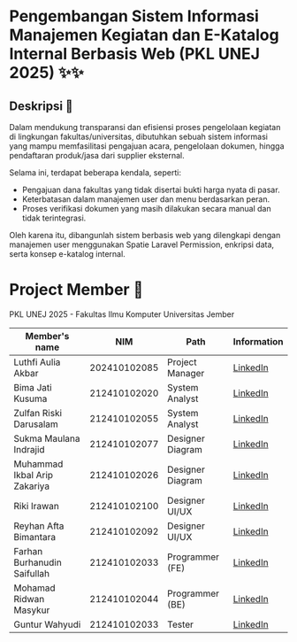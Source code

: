 # Pengembangan Sistem Informasi Manajemen Kegiatan dan E-Katalog Internal Berbasis Web (PKL UNEJ 2025) ✨✨

## Deskripsi 📱
Dalam mendukung transparansi dan efisiensi proses pengelolaan kegiatan di lingkungan fakultas/universitas, dibutuhkan sebuah sistem informasi yang mampu memfasilitasi pengajuan acara, pengelolaan dokumen, hingga pendaftaran produk/jasa dari supplier eksternal. 

Selama ini, terdapat beberapa kendala, seperti:
- Pengajuan dana fakultas yang tidak disertai bukti harga nyata di pasar.
- Keterbatasan dalam manajemen user dan menu berdasarkan peran.
- Proses verifikasi dokumen yang masih dilakukan secara manual dan tidak terintegrasi.

Oleh karena itu, dibangunlah sistem berbasis web yang dilengkapi dengan manajemen user menggunakan Spatie Laravel Permission, enkripsi data, serta konsep e-katalog internal.


# Project Member 🤝
PKL UNEJ 2025 - Fakultas Ilmu Komputer Universitas Jember

| Member's name                   | NIM          | Path             | Information                                                              |
|---------------------------------|--------------|------------------|--------------------------------------------------------------------------|
| Luthfi Aulia Akbar              | 202410102085 | Project Manager  | [LinkedIn]()                                                             |
| Bima Jati Kusuma                | 212410102020 | System Analyst   | [LinkedIn]()                                                             |
| Zulfan Riski Darusalam          | 212410102055 | System Analyst   | [LinkedIn]()                                                             |
| Sukma Maulana Indrajid          | 212410102077 | Designer Diagram | [LinkedIn]()                                                             |
| Muhammad Ikbal Arip Zakariya    | 212410102026 | Designer Diagram | [LinkedIn]()                                                             |
| Riki Irawan                     | 212410102100 | Designer UI/UX   | [LinkedIn]()                                                             |
| Reyhan Afta Bimantara           | 212410102092 | Designer UI/UX   | [LinkedIn]()                                                             |
| Farhan Burhanudin Saifullah     | 212410102033 | Programmer (FE)  | [LinkedIn]()                                                             |
| Mohamad Ridwan Masykur          | 212410102044 | Programmer (BE)  | [LinkedIn](https://www.linkedin.com/in/mohamadridwanmasykur/)            |
| Guntur Wahyudi                  | 212410102033 | Tester           | [LinkedIn]()                                                             |
